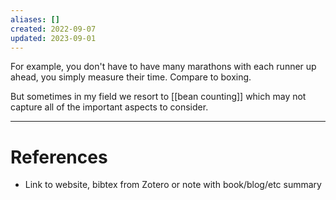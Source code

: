 ```yaml
---
aliases: []
created: 2022-09-07
updated: 2023-09-01
---
```

For example, you don't have to have many marathons with each runner up ahead, you simply measure their time. Compare to boxing.

But sometimes in my field we resort to [[bean counting]] which may not capture all of the important aspects to consider.

---
# References
* Link to website, bibtex from Zotero or note with book/blog/etc summary